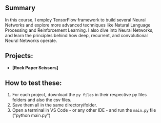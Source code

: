 ## Summary

In this course, I employ TensorFlow framework to build several Neural Networks and explore more advanced techniques like Natural Language Processing and Reinforcement Learning. I also dive into Neural Networks, and learn the principles behind how deep, recurrent, and convolutional Neural Networks operate.

## Projects:

  - **[Rock Paper Scissors]**


## How to test these:

  1. For each project, download the `py files`  in their respective py files folders and also the csv files.
  2. Save them all in the same directory/folder.
  3. Open a terminal in VS Code - or any other IDE - and run the `main.py` file ("python main.py")
  
